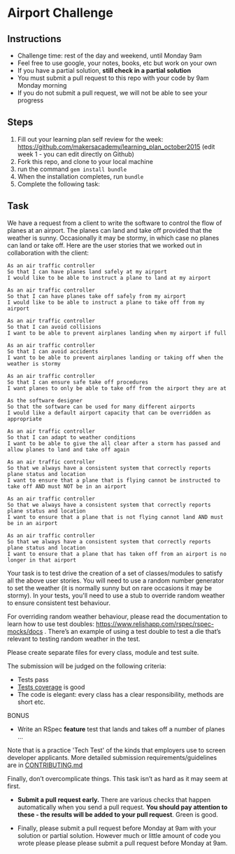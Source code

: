 Airport Challenge
=================

Instructions
---------

* Challenge time: rest of the day and weekend, until Monday 9am
* Feel free to use google, your notes, books, etc but work on your own
* If you have a partial solution, **still check in a partial solution**
* You must submit a pull request to this repo with your code by 9am Monday morning
* If you do not submit a pull request, we will not be able to see your progress

Steps
-------

1. Fill out your learning plan self review for the week: https://github.com/makersacademy/learning_plan_october2015 (edit week 1 - you can edit directly on Github)
2. Fork this repo, and clone to your local machine
3. run the command `gem install bundle`
4. When the installation completes, run `bundle`
3. Complete the following task:

Task
-----

We have a request from a client to write the software to control the flow of planes at an airport. The planes can land and take off provided that the weather is sunny. Occasionally it may be stormy, in which case no planes can land or take off.  Here are the user stories that we worked out in collaboration with the client:

```
As an air traffic controller
So that I can have planes land safely at my airport
I would like to be able to instruct a plane to land at my airport

As an air traffic controller
So that I can have planes take off safely from my airport
I would like to be able to instruct a plane to take off from my airport

As an air traffic controller
So that I can avoid collisions
I want to be able to prevent airplanes landing when my airport if full

As an air traffic controller
So that I can avoid accidents
I want to be able to prevent airplanes landing or taking off when the weather is stormy

As an air traffic controller
So that I can ensure safe take off procedures
I want planes to only be able to take off from the airport they are at

As the software designer
So that the software can be used for many different airports
I would like a default airport capacity that can be overridden as appropriate

As an air traffic controller
So that I can adapt to weather conditions
I want to be able to give the all clear after a storm has passed and allow planes to land and take off again

As an air traffic controller
So that we always have a consistent system that correctly reports plane status and location
I want to ensure that a plane that is flying cannot be instructed to take off AND must NOT be in an airport 

As an air traffic controller
So that we always have a consistent system that correctly reports plane status and location
I want to ensure that a plane that is not flying cannot land AND must be in an airport

As an air traffic controller
So that we always have a consistent system that correctly reports plane status and location
I want to ensure that a plane that has taken off from an airport is no longer in that airport
```

Your task is to test drive the creation of a set of classes/modules to satisfy all the above user stories. You will need to use a random number generator to set the weather (it is normally sunny but on rare occasions it may be stormy). In your tests, you'll need to use a stub to override random weather to ensure consistent test behaviour. 

For overriding random weather behaviour, please read the documentation to learn how to use test doubles: https://www.relishapp.com/rspec/rspec-mocks/docs . There’s an example of using a test double to test a die that’s relevant to testing random weather in the test.

Please create separate files for every class, module and test suite. 

The submission will be judged on the following criteria:

* Tests pass
* [Tests coverage](https://github.com/makersacademy/course/blob/master/pills/test_coverage.md) is good
* The code is elegant: every class has a clear responsibility, methods are short etc.
 
BONUS
* Write an RSpec **feature** test that lands and takes off a number of planes ...

Note that is a practice 'Tech Test' of the kinds that employers use to screen developer applicants.  More detailed submission requirements/guidelines are in [CONTRIBUTING.md](CONTRIBUTING.md)

Finally, don’t overcomplicate things. This task isn’t as hard as it may seem at first. 

* **Submit a pull request early.**  There are various checks that happen automatically when you send a pull request.  **You should pay attention to these - the results will be added to your pull request**.  Green is good.

* Finally, please submit a pull request before Monday at 9am with your solution or partial solution.  However much or little amount of code you wrote please please please submit a pull request before Monday at 9am.

